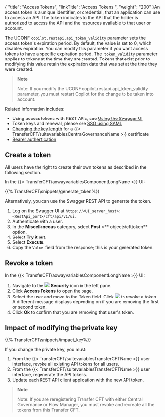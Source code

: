 {
    "title": "Access Tokens",
    "linkTitle": "Access Tokens ",
    "weight": "200"
}An access token is a unique identifier, or credential, that an application can use to access an API. The token indicates to the API that the holder is authorized to access the API and the resources available to that user or account.

The UCONF `copilot.restapi.api_token_validity` parameter sets the access token's expiration period. By default, the value is set to 0, which disables expiration. You can modify this parameter if you want access tokens to have a specific expiration period. The` token_validity` parameter applies to tokens at the time they are created. Tokens that exist prior to modifying this value retain the expiration date that was set at the time they were created.

> **Note**
>
> Note: If you modify the UCONF copilot.restapi.api_token_validity parameter, you must restart Copilot for the change to be taken into account.

Related information includes:

- Using access tokens with REST APIs, see [Using the Swagger UI](../../../../app_integration_intro/using_apis/api_intro/swagger_intro)
- Token keys and renewal, please see [SSO using SAML](../../use_saml)
- [Changing the key length](../../../../governance_services_intro/register_cg#manually_activate_cg) for a {{< TransferCFT/suitevariablesCentralGovernanceName  >}} certificate
- [Bearer authentication](../../../../app_integration_intro/using_apis/api_intro/api_authentication)

Create a token
--------------

All users have the right to create their own tokens as described in the following section.

In the {{< TransferCFT/axwayvariablesComponentLongName  >}} UI:

{{% TransferCFT/snippets/generate_token%}}

Alternatively, you can use the Swagger REST API to generate the token.

1. Log on the Swagger UI at `https://<UI_server_host>:<RestApi_port>/cft/api/v1/ui`.
1. Authenticate with a user.
1. In the **Miscellaneous** category, select **Post** &gt;** objects/cfttoken** option.
1. Select **Try it out**.
1. Select **Execute**.
1. Copy the `Value `field from the response; this is your generated token.

Revoke a token
--------------

In the {{< TransferCFT/axwayvariablesComponentLongName  >}} UI:

1. Navigate to the ![](/Images/TransferCFT/security_icon.png) **Security** icon in the left pane.
1. Click ****Access Tokens**** to open the page.
1. Select the user and move to the Token field. Click ![](/Images/TransferCFT/revoke_icon.png) to revoke a token.  
    A different message displays depending on if you are removing the first or second token.
1. Click **Ok** to confirm that you are removing that user's token.

Impact of modifying the private key
-----------------------------------

{{% TransferCFT/snippets/impact_key%}}

If you change the private key, you must:

1. From the {{< TransferCFT/suitevariablesTransferCFTName  >}} user interface, revoke all existing API tokens for all users.
1. From the {{< TransferCFT/suitevariablesTransferCFTName  >}} user interface, regenerate the API tokens.
1. Update each REST API client application with the new API token.

> **Note**
>
> Note: If you are reregistering Transfer CFT with either Central Governance or Flow Manager, you must revoke and recreate all the tokens from this Transfer CFT.
